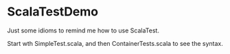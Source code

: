 # ScalaTestDemo
Just some idioms to remind me how to use ScalaTest.

Start wth SimpleTest.scala, and then ContainerTests.scala to see the syntax.
